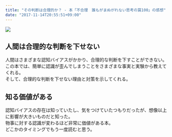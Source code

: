 ```yaml
---
title: "その判断は合理的か？ - 本「不合理　誰もがまぬがれない思考の罠100」の感想"
date: "2017-11-14T20:55:51+09:00"
---
```


[![](//ws-fe.amazon-adsystem.com/widgets/q?_encoding=UTF8&ASIN=B00JRQJUYU&Format=_SL250_&ID=AsinImage&MarketPlace=JP&ServiceVersion=20070822&WS=1&tag=5000164-22)](https://www.amazon.co.jp/dp/B00JRQJUYU/ref=as_li_ss_il?ie=UTF8&linkCode=li3&tag=5000164-22&linkId=43dcea29b1dbfeb76123fc4326629ace)

## 人間は合理的な判断を下せない

人間はさまざまな認知バイアスがかかり、合理的な判断を下すことができない。  
この本では、簡単に認識が歪んでしまうことをさまざまな事実と実験から教えてくれる。  
そして、合理的な判断を下せない理由と対策を示してくれる。

## 知る価値がある

認知バイアスの存在は知っていたし、気をつけていたつもりだったが、想像以上に影響が大きいものだと知った。  
物事に対する認識が変わるほど非常に価値がある本。  
どこかのタイミングでもう一度読むと思う。
